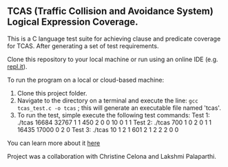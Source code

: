 ## TCAS (Traffic Collision and Avoidance System) Logical Expression Coverage.

This is a C language test suite for achieving clause and predicate coverage for TCAS. After generating a set of test requirements.

Clone this repository to your local machine or run using an online IDE (e.g. [repl.it](repl.it)).

To run the program on a local or cloud-based machine:

 1. Clone this project folder.
 2. Navigate to the directory on a terminal and execute the line: `gcc tcas_test.c -o tcas` ; this will generate an executable file named 'tcas'.
 3. To run the test, simple execute the following test commands:
    Test 1:  ./tcas 16684 32767 1 1 450 2 0 0 10 0 1 1
    Test 2:  ./tcas 700 1 0 2 0 1 1 16435 17000 0 2 0
    Test 3: ./tcas 10 1 2 1 601 2 1 2 2 2 0 0

You can learn more about it [here](https://docs.google.com/document/d/1O623tHkZjLpcOOhK0bUFGjoZYaDJnR-4BVIkos_hLK8/edit?usp=sharing)


Project was a collaboration with Christine Celona and Lakshmi Palaparthi.
 
